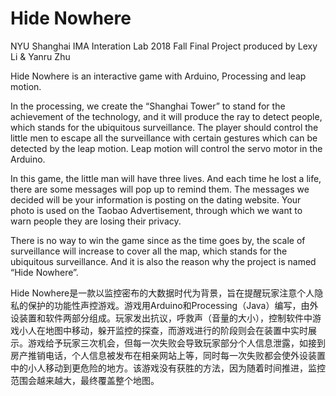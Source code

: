 # Hide Nowhere
NYU Shanghai IMA Interation Lab 2018 Fall Final Project produced by Lexy Li & Yanru Zhu

Hide Nowhere is an interactive game with Arduino, Processing and leap motion. 

In the processing, we create the “Shanghai Tower” to stand for the achievement of the technology, and it will produce the ray to detect people, which stands for the ubiquitous surveillance. The player should control the little men to escape all the surveillance with certain gestures which can be detected by the leap motion. Leap motion will control the servo motor in the Arduino. 

In this game, the little man will have three lives. And each time he lost a life, there are some messages will pop up to remind them. The messages we decided will be your information is posting on the dating website. Your photo is used on the Taobao Advertisement, through which we want to warn people they are losing their privacy.
 
There is no way to win the game since as the time goes by, the scale of surveillance will increase to cover all the map, which stands for the ubiquitous surveillance. And it is also the reason why the project is named “Hide Nowhere”. 

Hide Nowhere是一款以监控密布的大数据时代为背景，旨在提醒玩家注意个人隐私的保护的功能性声控游戏。游戏用Arduino和Processing（Java）编写，由外设装置和软件两部分组成。玩家发出抗议，呼救声（音量的大小），控制软件中游戏小人在地图中移动，躲开监控的探查，而游戏进行的阶段则会在装置中实时展示。游戏给予玩家三次机会，但每一次失败会导致玩家部分个人信息泄露，如接到房产推销电话，个人信息被发布在相亲网站上等，同时每一次失败都会使外设装置中的小人移动到更危险的地方。该游戏没有获胜的方法，因为随着时间推进，监控范围会越来越大，最终覆盖整个地图。
